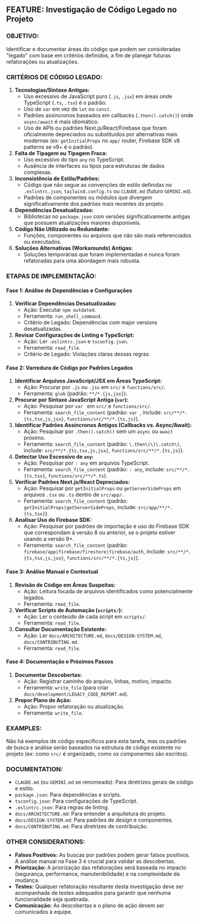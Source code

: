 ## FEATURE: Investigação de Código Legado no Projeto

### OBJETIVO:
Identificar e documentar áreas do código que podem ser consideradas "legado" com base em critérios definidos, a fim de planejar futuras refatorações ou atualizações.

### CRITÉRIOS DE CÓDIGO LEGADO:
1.  **Tecnologias/Sintaxe Antigas:**
    *   Uso excessivo de JavaScript puro (`.js`, `.jsx`) em áreas onde TypeScript (`.ts`, `.tsx`) é o padrão.
    *   Uso de `var` em vez de `let` ou `const`.
    *   Padrões assíncronos baseados em callbacks (`.then().catch()`) onde `async/await` é mais idiomático.
    *   Uso de APIs ou padrões Next.js/React/Firebase que foram oficialmente depreciados ou substituídos por alternativas mais modernas (ex: `getInitialProps` no `app/` router, Firebase SDK v8 patterns se v9+ é o padrão).
2.  **Falta de Tipagem ou Tipagem Fraca:**
    *   Uso excessivo do tipo `any` no TypeScript.
    *   Ausência de interfaces ou tipos para estruturas de dados complexas.
3.  **Inconsistência de Estilo/Padrões:**
    *   Código que não segue as convenções de estilo definidas no `.eslintrc.json`, `tailwind.config.ts` ou `CLAUDE.md` (futuro `GEMINI.md`).
    *   Padrões de componentes ou módulos que divergem significativamente dos padrões mais recentes do projeto.
4.  **Dependências Desatualizadas:**
    *   Bibliotecas no `package.json` com versões significativamente antigas que possuem atualizações maiores disponíveis.
5.  **Código Não Utilizado ou Redundante:**
    *   Funções, componentes ou arquivos que não são mais referenciados ou executados.
6.  **Soluções Alternativas (Workarounds) Antigas:**
    *   Soluções temporárias que foram implementadas e nunca foram refatoradas para uma abordagem mais robusta.

### ETAPAS DE IMPLEMENTAÇÃO:

#### Fase 1: Análise de Dependências e Configurações
1.  **Verificar Dependências Desatualizadas:**
    *   Ação: Executar `npm outdated`.
    *   Ferramenta: `run_shell_command`.
    *   Critério de Legado: Dependências com major versions desatualizadas.
2.  **Revisar Configurações de Linting e TypeScript:**
    *   Ação: Ler `.eslintrc.json` e `tsconfig.json`.
    *   Ferramenta: `read_file`.
    *   Critério de Legado: Violações claras dessas regras.

#### Fase 2: Varredura de Código por Padrões Legados
1.  **Identificar Arquivos JavaScript/JSX em Áreas TypeScript:**
    *   Ação: Procurar por `.js` ou `.jsx` em `src/` e `functions/src/`.
    *   Ferramenta: `glob` (padrão: `**/*.{js,jsx}`).
2.  **Procurar por Sintaxe JavaScript Antiga (`var`):**
    *   Ação: Pesquisar por `var ` em `src/` e `functions/src/`.
    *   Ferramenta: `search_file_content` (padrão: `var `, include: `src/**/*.{ts,tsx,js,jsx}`, `functions/src/**/*.{ts,js}`).
3.  **Identificar Padrões Assíncronos Antigos (Callbacks vs. Async/Await):**
    *   Ação: Pesquisar por `.then().catch()` sem um `async` ou `await` próximo.
    *   Ferramenta: `search_file_content` (padrão: `\.then\(\)\.catch\(`, include: `src/**/*.{ts,tsx,js,jsx}`, `functions/src/**/*.{ts,js}`).
4.  **Detectar Uso Excessivo de `any`:**
    *   Ação: Pesquisar por `: any` em arquivos TypeScript.
    *   Ferramenta: `search_file_content` (padrão: `: any`, include: `src/**/*.{ts,tsx}`, `functions/src/**/*.ts`).
5.  **Verificar Padrões Next.js/React Depreciados:**
    *   Ação: Pesquisar por `getInitialProps` ou `getServerSideProps` em arquivos `.tsx` ou `.ts` dentro de `src/app/`.
    *   Ferramenta: `search_file_content` (padrão: `getInitialProps|getServerSideProps`, include: `src/app/**/*.{ts,tsx}`).
6.  **Analisar Uso do Firebase SDK:**
    *   Ação: Pesquisar por padrões de importação e uso do Firebase SDK que correspondam à versão 8 ou anterior, se o projeto estiver usando a versão 9+.
    *   Ferramenta: `search_file_content` (padrão: `firebase/app|firebase/firestore|firebase/auth`, include: `src/**/*.{ts,tsx,js,jsx}`, `functions/src/**/*.{ts,js}`).

#### Fase 3: Análise Manual e Contextual
1.  **Revisão de Código em Áreas Suspeitas:**
    *   Ação: Leitura focada de arquivos identificados como potencialmente legados.
    *   Ferramenta: `read_file`.
2.  **Verificar Scripts de Automação (`scripts/`):**
    *   Ação: Ler o conteúdo de cada script em `scripts/`.
    *   Ferramenta: `read_file`.
3.  **Consultar Documentação Existente:**
    *   Ação: Ler `docs/ARCHITECTURE.md`, `docs/DESIGN-SYSTEM.md`, `docs/CONTRIBUTING.md`.
    *   Ferramenta: `read_file`.

#### Fase 4: Documentação e Próximos Passos
1.  **Documentar Descobertas:**
    *   Ação: Registrar caminho do arquivo, linhas, motivo, impacto.
    *   Ferramenta: `write_file` (para criar `docs/development/LEGACY_CODE_REPORT.md`).
2.  **Propor Plano de Ação:**
    *   Ação: Propor refatoração ou atualização.
    *   Ferramenta: `write_file`.

### EXAMPLES:
Não há exemplos de código específicos para esta tarefa, mas os padrões de busca e análise serão baseados na estrutura de código existente no projeto (ex: como `src/` é organizado, como os componentes são escritos).

### DOCUMENTATION:
*   `CLAUDE.md` (ou `GEMINI.md` se renomeado): Para diretrizes gerais de código e estilo.
*   `package.json`: Para dependências e scripts.
*   `tsconfig.json`: Para configurações de TypeScript.
*   `.eslintrc.json`: Para regras de linting.
*   `docs/ARCHITECTURE.md`: Para entender a arquitetura do projeto.
*   `docs/DESIGN-SYSTEM.md`: Para padrões de design e componentes.
*   `docs/CONTRIBUTING.md`: Para diretrizes de contribuição.

### OTHER CONSIDERATIONS:
*   **Falsos Positivos:** As buscas por padrões podem gerar falsos positivos. A análise manual na Fase 3 é crucial para validar as descobertas.
*   **Priorização:** A priorização das refatorações será baseada no impacto (segurança, performance, manutenibilidade) e na complexidade da mudança.
*   **Testes:** Qualquer refatoração resultante desta investigação deve ser acompanhada de testes adequados para garantir que nenhuma funcionalidade seja quebrada.
*   **Comunicação:** As descobertas e o plano de ação devem ser comunicados à equipe.
